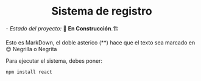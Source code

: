 <h1 align="center">Sistema de registro</h1>

<em>- Estado del proyecto:</em> 🚧 **En Construcción**.🏗️ 

Esto es MarkDown, el doble asterico (**) hace que el texto sea marcado en 😊 Negrilla o Negrita

Para ejecutar el sistema, debes poner:

```npm install react```
